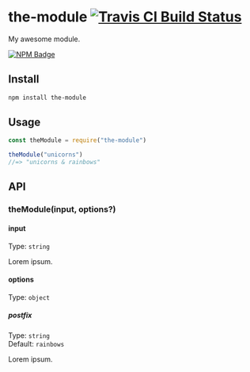 # the-module [![Travis CI Build Status](https://img.shields.io/travis/com/Richienb/the-module/master.svg?style=for-the-badge)](https://travis-ci.com/Richienb/the-module)

My awesome module.

[![NPM Badge](https://nodei.co/npm/the-module.png)](https://npmjs.com/package/the-module)

## Install

```sh
npm install the-module
```

## Usage

```js
const theModule = require("the-module")

theModule("unicorns")
//=> "unicorns & rainbows"
```

## API

### theModule(input, options?)

#### input

Type: `string`

Lorem ipsum.

#### options

Type: `object`

##### postfix

Type: `string`\
Default: `rainbows`

Lorem ipsum.
